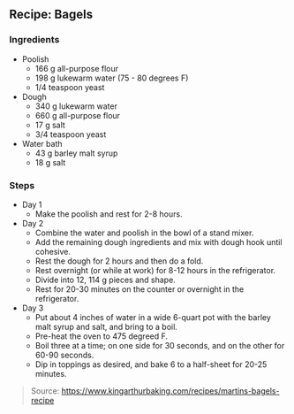 ## Recipe: Bagels


### Ingredients
 - Poolish
    - 166 g all-purpose flour
    - 198 g lukewarm water (75 - 80 degrees F)
    - 1/4 teaspoon yeast
 - Dough
    - 340 g lukewarm water
    - 660 g all-purpose flour
    - 17 g salt
    - 3/4 teaspoon yeast
 - Water bath
    - 43 g barley malt syrup
    - 18 g salt

### Steps
 - Day 1
    - Make the poolish and rest for 2-8 hours.
 - Day 2
    - Combine the water and poolish in the bowl of a stand mixer.
    - Add the remaining dough ingredients and mix with dough hook until cohesive.
    - Rest the dough for 2 hours and then do a fold.
    - Rest overnight (or while at work) for 8-12 hours in the refrigerator.
    - Divide into 12, 114 g pieces and shape.
    - Rest for 20-30 minutes on the counter or overnight in the refrigerator.
 - Day 3
    - Put about 4 inches of water in a wide 6-quart pot with the barley malt syrup and salt, and bring to a boil.
    - Pre-heat the oven to 475 degreed F.
    - Boil three at a time; on one side for 30 seconds, and on the other for 60-90 seconds.
    - Dip in toppings as desired, and bake 6 to a half-sheet for 20-25 minutes.

> Source: https://www.kingarthurbaking.com/recipes/martins-bagels-recipe